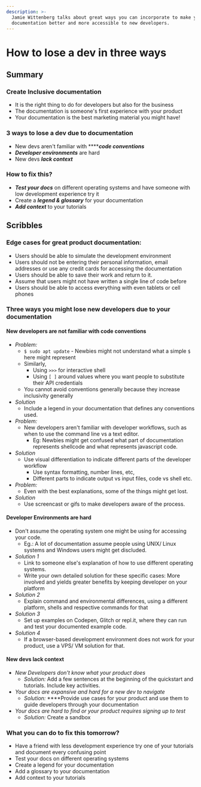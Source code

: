```yaml
---
description: >-
  Jamie Wittenberg talks about great ways you can incorporate to make your
  documentation better and more accessible to new developers.
---
```


# How to lose a dev in three ways

## Summary

### **Create Inclusive documentation**

* It is the right thing to do for developers but also for the business
* The documentation is someone's first experience with your product
* Your documentation is the best marketing material you might have! 

### **3 ways to lose a dev due to documentation**

* New devs aren't familiar with ****_**code conventions**_
* _**Developer environments**_ are hard
* New devs _**lack context**_ 

### **How to fix this?**

* _**Test your docs**_ on different operating systems and have someone with low development experience try it
* Create a _**legend  & glossary**_ for your documentation
* _**Add context**_ to your tutorials

## Scribbles

### **Edge cases for great product documentation:**

* Users should be able to simulate the development environment
* Users should not be entering their personal information, email addresses or use any credit cards for accessing the documentation
* Users should be able to save their work and return to it.
* Assume that users might not have written a single line of code before
* Users should be able to access everything with even tablets or cell phones  

### **Three ways you might lose new developers due to your documentation**

#### **New developers are not familiar with code conventions**

* _Problem:_
  *  `$ sudo apt update` - Newbies might not understand what a simple `$` here might represent
    * Similarly, 
      * Using `>>>` for interactive shell
      * Using `[ ]` around values where you want people to substitute their API credentials
    * You cannot avoid conventions generally because they increase inclusivity generally
* _Solution_
  * Include a legend in your documentation that defines any conventions used. 
* _Problem:_ 
  * New developers aren't familiar with developer workflows, such as when to use the command line vs a text editor.
    * Eg: Newbies might get confused what part of documentation represents shellcode and what represents javascript code.
* _Solution_ 
  * Use visual differentiation to indicate different parts of the developer workflow
    * Use syntax formatting, number lines, etc,
    * Different parts to indicate output vs input files, code vs shell etc. 
* _Problem:_ 
  * Even with the best explanations, some of the things might get lost.
* _Solution_
  * Use screencast or gifs to make developers aware of the process. 

#### **Developer Environments are hard**

* Don't assume the operating system one might be using for accessing your code.
  * Eg.: A lot of documentation assume people using UNIX/ Linux systems and Windows users might get discluded. 
* _Solution 1_
  * Link to someone else's explanation of how to use different operating systems.
  * Write your own detailed solution for these specific cases: More involved and yields greater benefits by keeping developer on your platform
* _Solution 2_
  * Explain command and environmental differences, using a different platform, shells and respective commands for that
* _Solution 3_
  * Set up examples on Codepen, Glitch or repl.it, where they can run and test your documented example code.
* _Solution 4_
  * If a browser-based development environment does not work for your product, use a VPS/ VM solution for that.

#### **New devs lack context**

* _New Developers don't know what your product does_
  * _Solution:_ Add a few sentences at the beginning of the quickstart and tutorials. Include key activities. 
* _Your docs are expansive and hard for a new dev to navigate_
  * _Solution:_ ****Provide use cases for your product and use them to guide developers through your documentation 
* _Your docs are hard to find or your product requires signing up to test_
  * _Solution:_ Create a sandbox 

### **What you can do to fix this tomorrow?**

* Have a friend with less development experience try one of your tutorials and document every confusing point
* Test your docs on different operating systems
* Create a legend for your documentation
* Add a glossary to your documentation
* Add context to your tutorials





